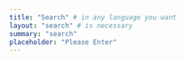 ```yaml
---
title: "Search" # in any language you want
layout: "search" # is necessary
summary: "search"
placeholder: "Please Enter"
---
```

